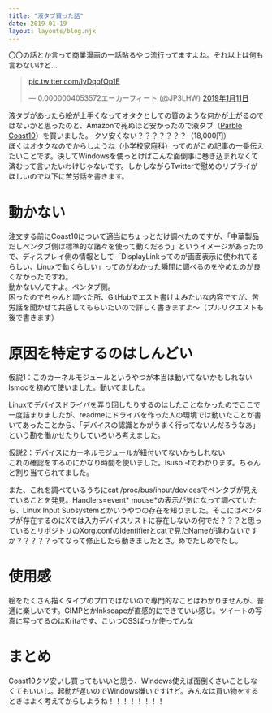 ```yaml
---
title: "液タブ買った話"
date: 2019-01-19
layout: layouts/blog.njk
---
```

<p>〇〇の話とか言って商業漫画の一話貼るやつ流行ってますよね。それ以上は何も言わないけど…</p>

<p><blockquote class="twitter-tweet" data-lang="ja"><p lang="und" dir="ltr"><a href="https://t.co/lyDqbfOp1E">pic.twitter.com/lyDqbfOp1E</a></p>&mdash; 0.0000004053572エーカーフィート (@JP3LHW) <a href="https://twitter.com/JP3LHW/status/1083653123103588354?ref_src=twsrc%5Etfw">2019年1月11日</a></blockquote><script async src="https://platform.twitter.com/widgets.js" charset="utf-8"></script>
液タブがあったら絵が上手くなってオタクとしての質のような何かが上がるのではないかと思ったのと、Amazonで死ぬほど安かったので液タブ（<a href="asin:B01G6GW22K">Parblo Coast10</a>）を買いました。
クソ安くない？？？？？？？（18,000円）<br/>
ぼくはオタクなのでからしようね（小学校家庭科）ってのがこの記事の一番伝えたいことです。決してWindowsを使っとけばこんな面倒事に巻き込まれなくて済むって言いたいわけじゃないです。しかしながらTwitterで慰めのリプライがほしいので以下に苦労話を書きます。</p>

<h1>動かない</h1>

<p>注文する前にCoast10について適当にちょっとだけ調べたのですが、「中華製品だしペンタブ側は標準的な諸々を使って動くだろう」というイメージがあったので、ディスプレイ側の情報として「DisplayLinkってのが画面表示に使われてるらしい、Linuxで動くらしい」ってのがわかった瞬間に調べるのをやめたのが良くなかったですね。<br/>
動かないんですよ。ペンタブ側。<br/>
困ったのでちゃんと調べた所、GitHubでエスト書けよみたいな内容ですが、苦労話を聞かせて共感してもらいたいので詳しく書きますよ〜（プルリクエストも後で書きます）</p>

<h1>原因を特定するのはしんどい</h1>

<p>仮説1：このカーネルモジュールというやつが本当は動いてないかもしれない<br/>
lsmodを初めて使いました。動いてました。</p>

<p>Linuxでデバイスドライバを弄り回したりするのはしたことなかったのでここで一度詰まりましたが、readmeにドライバを作った人の環境では動いたことが書いてあったことから、「デバイスの認識とかがうまく行ってないんだろうなあ」という勘を働かせたりしていろいろ考えました。</p>

<p>仮説2：デバイスにカーネルモジュールが紐付いてないかもしれない<br/>
これの確認をするのにかなり時間を使いました。lsusb -tでわかります。ちゃんと割り当てられてました。</p>

<p>また、これを調べているうちにcat /proc/bus/input/devicesでペンタブが見えていることを発見。Handlers=event* mouse*の表示が気になって調べていたら、Linux Input Subsystemとかいうやつの存在を知りました。そこにはペンタブが存在するのにXでは入力デバイスリストに存在しないの何でだ？？？と思っているとリポジトリのXorg.confのIdentifierとcatで見たNameが違わないですか？？？？？ってなって修正したら動きましたとさ。めでたしめでたし。</p>

<h1>使用感</h1>

<p>絵をたくさん描くタイプのプロではないので専門的なことはわかりませんが、普通に楽しいです。GIMPとかInkscapeが直感的にできていい感じ。ツイートの写真に写ってるのはKritaです、こいつOSSばっか使ってんな</p>

<h1>まとめ</h1>

<p>Coast10クソ安いし買ってもいいと思う、Windows使えば面倒くさいことしなくてもいいし。起動が遅いのでWindows嫌いですけど。みんなは買い物をするときはよく考えてからしようね！！！！！！！！</p>